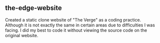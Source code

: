 ## the-edge-website
Created a static clone website of "The Verge" as a coding practice. Although it is not exactly the same in certain areas due to difficulties I was facing. I did my best to code it without viewing the source code on the original website. 
